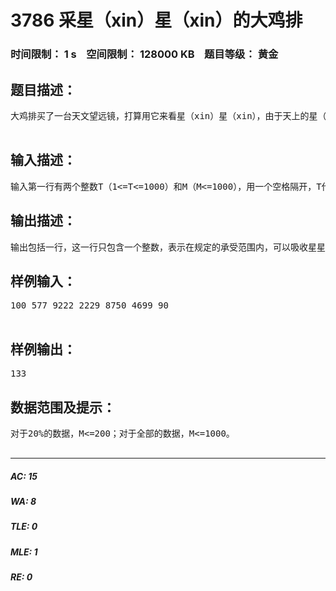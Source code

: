 # 3786 采星（xin）星（xin）的大鸡排   
### 时间限制： 1 s&nbsp;&nbsp;&nbsp;&nbsp;空间限制： 128000 KB&nbsp;&nbsp;&nbsp;&nbsp;题目等级： 黄金  
## 题目描述：  

<pre>
大鸡排买了一台天文望远镜，打算用它来看星（xin）星（xin），由于天上的星（xin）星（xin）太过于诱人，所以Hzy对星（xin）星（xin）的承受损伤值是有限的，每个星（xin）星（xin）也有自己的魅力指数。请问在大鸡排能够承受的范围内，最大可以吸收星（xin）星（xin）的魅力值是多少？  

</pre>
  
  
## 输入描述：  

<pre>
输入第一行有两个整数T（1<=T<=1000）和M（M<=1000），用一个空格隔开，T代表大鸡排可以承受的最大损伤值，M代表天上星星的数目。接下来的M行每行包括两个在1到100之间（包括1和100）的整数，分别表示每颗星星对大鸡排的损伤值和这颗星星的魅力指数。
</pre>
  
  
## 输出描述：  

<pre>
输出包括一行，这一行只包含一个整数，表示在规定的承受范围内，可以吸收星星的最大魅力值。
</pre>
  
  
## 样例输入：  

<pre>
100 577 9222 2229 8750 4699 90  

</pre>
  
  
## 样例输出：  

<pre>
133
</pre>
  
  
## 数据范围及提示：  

<pre>
对于20%的数据，M<=200；对于全部的数据，M<=1000。  

</pre>
  
  
***  

##### AC: 15  
##### WA: 8  
##### TLE: 0  
##### MLE: 1  
##### RE: 0  
